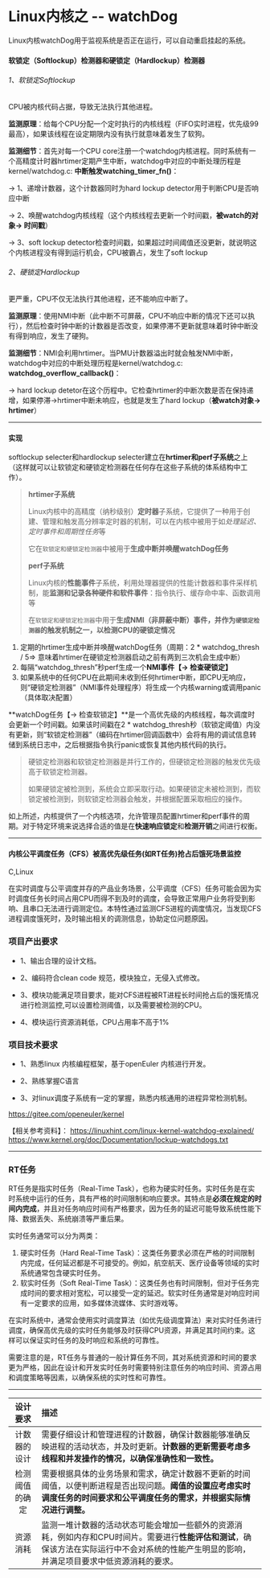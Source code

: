 # Linux内核之 -- watchDog



Linux内核watchDog用于监视系统是否正在运行，可以自动重启挂起的系统。



#### 软锁定（Softlockup）检测器和硬锁定（Hardlockup）检测器

###### 1、软锁定Softlockup

CPU被内核代码占据，导致无法执行其他进程。

**监测原理**：给每个CPU分配一个定时执行的内核线程（FIFO实时进程，优先级99最高），如果该线程在设定期限内没有执行就意味着发生了软狗。

**监测细节**：首先对每一个CPU core注册一个watchdog内核进程。同时系统有一个高精度计时器hrtimer定期产生中断，watchdog中对应的中断处理历程是kernel/watchdog.c: **中断触发watching_timer_fn()**：

-> 1、递增计数器，这个计数器同时为hard lockup detector用于判断CPU是否响应中断

-> 2、唤醒watchdog内核线程（这个内核线程去更新一个时间戳，**被watch的对象-> 时间戳**）

-> 3、soft lockup detector检查时间戳，如果超过时间阈值还没更新，就说明这个内核进程没有得到运行机会，CPU被霸占，发生了soft lockup



###### 2、硬锁定Hardlockup

更严重，CPU不仅无法执行其他进程，还不能响应中断了。

**监测原理**：使用NMI中断（此中断不可屏蔽，CPU不响应中断的情况下还可以执行），然后检查时钟中断的计数器是否改变，如果停滞不更新就意味着时钟中断没有得到响应，发生了硬狗。

**监测细节**：NMI会利用hrtimer。当PMU计数器溢出时就会触发NMI中断，watchdog中对应的中断处理历程是kernel/watchdog.c: **watchdog_overflow_callback()**：

-> hard lockup detetor在这个历程中。它检查hrtimer的中断次数是否在保持递增，如果停滞->hrtimer中断未响应，也就是发生了hard lockup（**被watch对象-> hrtimer**）



------



#### 实现

softlockup selecter和hardlockup selecter建立在**hrtimer和perf子系统**之上（这样就可以让软锁定和硬锁定检测器在任何存在这些子系统的体系结构中工作）。

> **hrtimer子系统**
>
> Linux内核中的高精度（纳秒级别）**定时器**子系统，它提供了一种用于创建、管理和触发高分辨率定时器的机制，可以在内核中被用于如*处理延迟、定时事件和周期性任务*等
>
> 它在`软锁定和硬锁定检测器`中被用于**生成中断并唤醒watchDog任务**
>
> **perf子系统**
>
> Linux内核的**性能事件**子系统，利用处理器提供的性能计数器和事件采样机制，能**监测和记录各种硬件和软件事件**：指令执行、缓存命中率、函数调用等
>
> 在`软锁定和硬锁定检测器`中用于**生成NMI（非屏蔽中断）事件，并作为`硬锁定检测器`的触发机制之一，以检测CPU的硬锁定情况**



1. 定期的hrtimer生成中断并唤醒watchDog任务（周期：2 * watchdog_thresh / 5=> 意味着hrtimer在硬锁定检测器启动之前有两到三次机会生成中断）
2. 每隔“watchdog_thresh”秒perf生成一个**NMI事件【-> 检查硬锁定】**
3. 如果系统中的任何CPU在此期间未收到任何hrtimer中断，即CPU无响应，则“硬锁定检测器”（NMI事件处理程序）将生成一个内核warning或调用panic（具体取决配置）

**watchDog任务【-> 检查软锁定】**是一个高优先级的内核线程，每次调度时会更新一个时间戳。如果该时间戳在2 * watchdog_thresh秒（软锁定阈值）内没有更新，则“软锁定检测器”（编码在hrtimer回调函数中）会将有用的调试信息转储到系统日志中，之后根据指令执行panic或恢复其他内核代码的执行。

> 硬锁定检测器和软锁定检测器是并行工作的，但硬锁定检测器的触发优先级高于软锁定检测器。
>
> 如果硬锁定被检测到，系统会立即采取行动。如果硬锁定未被检测到，而软锁定被检测到，则软锁定检测器会触发，并根据配置采取相应的操作。



如上所述，内核提供了一个内核选项，允许管理员配置hrtimer和perf事件的周期。对于特定环境来说选择合适的值是在**快速响应锁定**和**检测开销**之间进行权衡。





------





#### 内核公平调度任务（CFS）被高优先级任务(如RT任务)抢占后饿死场景监控

C,Linux

在实时调度与公平调度并存的产品业务场景，公平调度（CFS）任务可能会因为实时调度任务长时间占用CPU而得不到及时的调度，会导致正常用户业务将受到影响、且串口无法进行调测定位。本特性通过监测CFS进程的调度情况，当发现CFS进程调度饿死时，及时输出相关的调测信息，协助定位问题原因。



### 项目产出要求

- 1、输出合理的设计文档。

- 2、编码符合clean code 规范，模块独立，无侵入式修改。

- 3、模块功能满足项目要求，能对CFS进程被RT进程长时间抢占后的饿死情况进行检测监控,可以设置检测阈值，以及需要被检测的CPU。

- 4、模块运行资源消耗低，CPU占用率不高于1%



### 项目技术要求

- 1、熟悉linux 内核编程框架，基于openEuler 内核进行开发。

- 2、熟练掌握C语言

- 3、对linux调度子系统有一定的掌握，熟悉内核通用的进程异常检测机制。



https://gitee.com/openeuler/kernel

【相关参考资料】：
https://linuxhint.com/linux-kernel-watchdog-explained/
https://www.kernel.org/doc/Documentation/lockup-watchdogs.txt





------





### RT任务

RT任务是指实时任务（Real-Time Task），也称为硬实时任务。实时任务是在实时系统中运行的任务，具有严格的时间限制和响应要求。其特点是**必须在规定的时间内完成**，并且对任务响应时间有严格要求，因为任务的延迟可能导致系统性能下降、数据丢失、系统崩溃等严重后果。

实时任务通常可以分为两类：

1. 硬实时任务（Hard Real-Time Task）：这类任务要求必须在严格的时间限制内完成，任何延迟都是不可接受的。例如，航空航天、医疗设备等领域的实时系统通常包含硬实时任务。
2. 软实时任务（Soft Real-Time Task）：这类任务也有时间限制，但对于任务完成时间的要求相对宽松，可以接受一定的延迟。软实时任务通常是对响应时间有一定要求的应用，如多媒体流媒体、实时游戏等。

在实时系统中，通常会使用实时调度算法（如优先级调度算法）来对实时任务进行调度，确保高优先级的实时任务能够及时获得CPU资源，并满足其时间约束。这样可以保证实时任务的及时响应和系统的可靠性。

需要注意的是，RT任务与普通的一般计算任务不同，其对系统资源和时间的要求更为严格，因此在设计和开发实时任务时需要特别注意任务的响应时间、资源占用和调度策略等因素，以确保系统的实时性和可靠性。



------



|    设计要求    | 描述                                                         |
| :------------: | :----------------------------------------------------------- |
|  计数器的设计  | 需要仔细设计和管理进程的计数器，确保计数器能够准确反映进程的活动状态，并及时更新。**计数器的更新需要考虑多线程和并发操作的情况，以确保准确性和一致性。** |
| 检测阈值的确定 | 需要根据具体的业务场景和需求，确定计数器不更新的时间阈值，以便判断进程是否出现问题。**阈值的设置应考虑实时调度任务的时间要求和公平调度任务的需求，并根据实际情况进行调整。** |
|    资源消耗    | 监测一堆计数器的活动状态可能会增加一些额外的资源消耗，例如内存和CPU时间片。需要进行**性能评估和测试**，确保该方法在实际运行中不会对系统的性能产生明显的影响，并满足项目要求中低资源消耗的要求。 |

